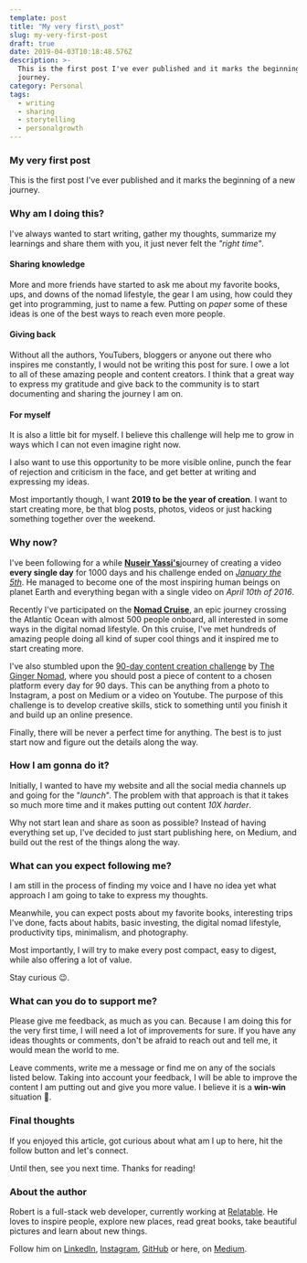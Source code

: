 ```yaml
---
template: post
title: "My very first\_post"
slug: my-very-first-post
draft: true
date: 2019-04-03T10:18:48.576Z
description: >-
  This is the first post I've ever published and it marks the beginning of a new
  journey.
category: Personal
tags:
  - writing
  - sharing
  - storytelling
  - personalgrowth
---
```

### My very first post

This is the first post I've ever published and it marks the beginning of a new journey.

### Why am I doing this?

I've always wanted to start writing, gather my thoughts, summarize my learnings and share them with you, it just never felt the *"right time"*.

#### Sharing knowledge

More and more friends have started to ask me about my favorite books, ups, and downs of the nomad lifestyle, the gear I am using, how could they get into programming, just to name a few. Putting on *paper* some of these ideas is one of the best ways to reach even more people.

#### Giving back

Without all the authors, YouTubers, bloggers or anyone out there who inspires me constantly, I would not be writing this post for sure. I owe a lot to all of these amazing people and content creators. I think that a great way to express my gratitude and give back to the community is to start documenting and sharing the journey I am on.

#### For myself

It is also a little bit for myself. I believe this challenge will help me to grow in ways which I can not even imagine right now.

I also want to use this opportunity to be more visible online, punch the fear of rejection and criticism in the face, and get better at writing and expressing my ideas.

Most importantly though, I want **2019 to be the year of creation**. I want to start creating more, be that blog posts, photos, videos or just hacking something together over the weekend.

### Why now?

I've been following for a while [**Nuseir Yassi's**](https://www.facebook.com/nasdaily/)journey of creating a video **every single day** for 1000 days and his challenge ended on [*January the 5th*](https://www.facebook.com/nasdaily/videos/2294732100572166/). He managed to become one of the most inspiring human beings on planet Earth and everything began with a single video on *April 10th of 2016*.

Recently I've participated on the [**Nomad Cruise**](https://nomadcruise.com), an epic journey crossing the Atlantic Ocean with almost 500 people onboard, all interested in some ways in the digital nomad lifestyle. On this cruise, I've met hundreds of amazing people doing all kind of super cool things and it inspired me to start creating more.

I've also stumbled upon the [90-day content creation challenge](https://medium.com/those-that-inspire/why-post-on-medium-what-my-90-blogging-challenge-taught-me-61e608f7319a) by [The Ginger Nomad](https://medium.com/@thegingernomad), where you should post a piece of content to a chosen platform every day for 90 days. This can be anything from a photo to Instagram, a post on Medium or a video on Youtube. The purpose of this challenge is to develop creative skills, stick to something until you finish it and build up an online presence.

Finally, there will be never a perfect time for anything. The best is to just start now and figure out the details along the way.

### How I am gonna do it?

Initially, I wanted to have my website and all the social media channels up and going for the "*launch*". The problem with that approach is that it takes so much more time and it makes putting out content *10X harder*.

Why not start lean and share as soon as possible? Instead of having everything set up, I've decided to just start publishing here, on Medium, and build out the rest of the things along the way.

### What can you expect following me?

I am still in the process of finding my voice and I have no idea yet what approach I am going to take to express my thoughts.

Meanwhile, you can expect posts about my favorite books, interesting trips I've done, facts about habits, basic investing, the digital nomad lifestyle, productivity tips, minimalism, and photography.

Most importantly, I will try to make every post compact, easy to digest, while also offering a lot of value.

Stay curious 😉.

### What can you do to support me?

Please give me feedback, as much as you can. Because I am doing this for the very first time, I will need a lot of improvements for sure. If you have any ideas thoughts or comments, don't be afraid to reach out and tell me, it would mean the world to me.

Leave comments, write me a message or find me on any of the socials listed below. Taking into account your feedback, I will be able to improve the content I am putting out and give you more value. I believe it is a **win-win** situation 🙏.

### Final thoughts

If you enjoyed this article, got curious about what am I up to here, hit the follow button and let's connect.

Until then, see you next time. Thanks for reading!

### About the author

Robert is a full-stack web developer, currently working at [Relatable](http://relatable.me/). He loves to inspire people, explore new places, read great books, take beautiful pictures and learn about new things.

Follow him on [LinkedIn](https://www.linkedin.com/in/robertistok/), [Instagram](https://www.instagram.com/robertistok/), [GitHub](https://github.com/robertistok) or here, on [Medium](https://medium.com/@robertistok).

